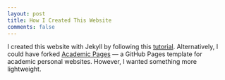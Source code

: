 ```yaml
---
layout: post
title: How I Created This Website
comments: false
---
```

I created this website with Jekyll by following this [tutorial](https://docs.github.com/en/pages/setting-up-a-github-pages-site-with-jekyll/creating-a-github-pages-site-with-jekyll). Alternatively, I could have forked [Academic Pages](https://github.com/academicpages/academicpages.github.io) — a GitHub Pages template for academic personal websites. However, I wanted something more lightweight.

<!--more-->
